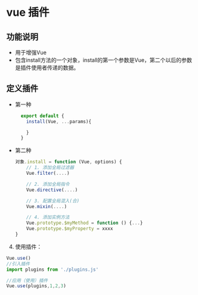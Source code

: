 # vue 插件

## 功能说明
  - 用于增强Vue
  - 包含install方法的一个对象，install的第一个参数是Vue，第二个以后的参数是插件使用者传递的数据。

## 定义插件
  - 第一种
    ```js
      export default {
        install(Vue, ...params){

        }
      }
    ```
  - 第二种
    ```js
    对象.install = function (Vue, options) {
        // 1. 添加全局过滤器
        Vue.filter(....)
    
        // 2. 添加全局指令
        Vue.directive(....)
    
        // 3. 配置全局混入(合)
        Vue.mixin(....)
    
        // 4. 添加实例方法
        Vue.prototype.$myMethod = function () {...}
        Vue.prototype.$myProperty = xxxx
    }
    ```

4. 使用插件：

  ```js
  Vue.use()
  //引入插件
  import plugins from './plugins.js'

  //应用（使用）插件
  Vue.use(plugins,1,2,3)
  ```
